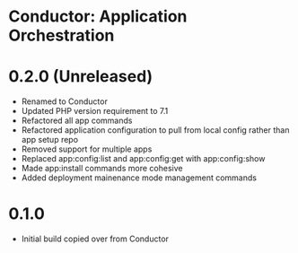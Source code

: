 Conductor: Application Orchestration
==============================================

# 0.2.0 (Unreleased)
- Renamed to Conductor
- Updated PHP version requirement to 7.1
- Refactored all app commands
- Refactored application configuration to pull from local config rather than app setup repo
- Removed support for multiple apps
- Replaced app:config:list and app:config:get with app:config:show
- Made app:install commands more cohesive
- Added deployment mainenance mode management commands

# 0.1.0
- Initial build copied over from Conductor

